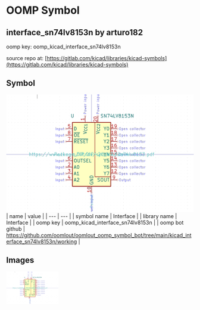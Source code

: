 # OOMP Symbol  
## interface_sn74lv8153n  by arturo182  
  
oomp key: oomp_kicad_interface_sn74lv8153n  
  
source repo at: [https://gitlab.com/kicad/libraries/kicad-symbols](https://gitlab.com/kicad/libraries/kicad-symbols)  
## Symbol  
  
[![working.png](working_600.png)](working.png)  
| name | value | 
| --- | --- | 
| symbol name | Interface | 
| library name | Interface | 
| oomp key | oomp_kicad_interface_sn74lv8153n | 
| oomp bot github | https://github.com/oomlout/oomlout_oomp_symbol_bot/tree/main/kicad_interface_sn74lv8153n/working | 
## Images  
  
[![working.png](working_140.png)](working.png)  

